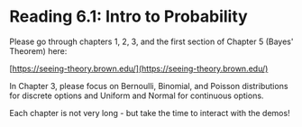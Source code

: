 # Reading 6.1: Intro to Probability

Please go through chapters 1, 2, 3, and the first section of Chapter 5 (Bayes' Theorem) here: 

[https://seeing-theory.brown.edu/](https://seeing-theory.brown.edu/)

In Chapter 3, please focus on Bernoulli, Binomial, and Poisson distributions for discrete options 
and Uniform and Normal for continuous options.

Each chapter is not very long - but take the time to interact with the demos!
